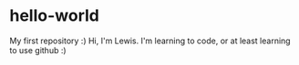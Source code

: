 # hello-world
My first repository :)
Hi, I'm Lewis. I'm learning to code, or at least learning to use github :)
